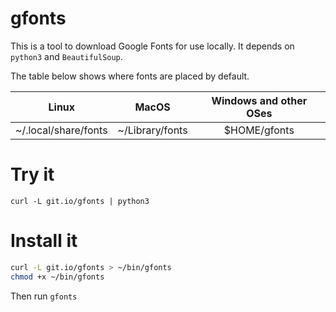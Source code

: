 # gfonts

This is a tool to download Google Fonts for use locally. It depends on `python3` and `BeautifulSoup`.

The table below shows where fonts are placed by default.

| Linux                |      MacOS      | Windows and other OSes |
|----------------------|:---------------:|:----------------------:|
| ~/.local/share/fonts | ~/Library/fonts |      $HOME/gfonts      |


# Try it

`curl -L git.io/gfonts | python3`

# Install it

```bash
curl -L git.io/gfonts > ~/bin/gfonts
chmod +x ~/bin/gfonts
```

Then run `gfonts`